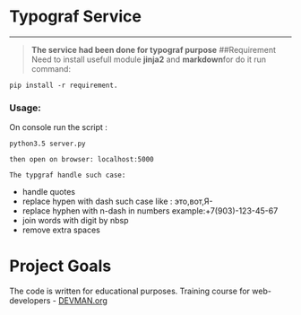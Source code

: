 # Typograf Service
____
> **The service  had been done for typograf purpose**
##Requirement
Need to install usefull module **jinja2** and **markdown**for do it run command:
```
pip install -r requirement.
```
### Usage:
On console run the script :
```
python3.5 server.py 

then open on browser: localhost:5000
```

``` 
The typgraf handle such case:
```
*   handle quotes
*   replace hypen with dash such case like : это,вот,Я-
*   replace hyphen with n-dash in numbers example:+7(903)-123-45-67
*   join words with digit by nbsp
*   remove extra spaces


# Project Goals

The code is written for educational purposes. Training course for web-developers - [DEVMAN.org](https://devman.org)
